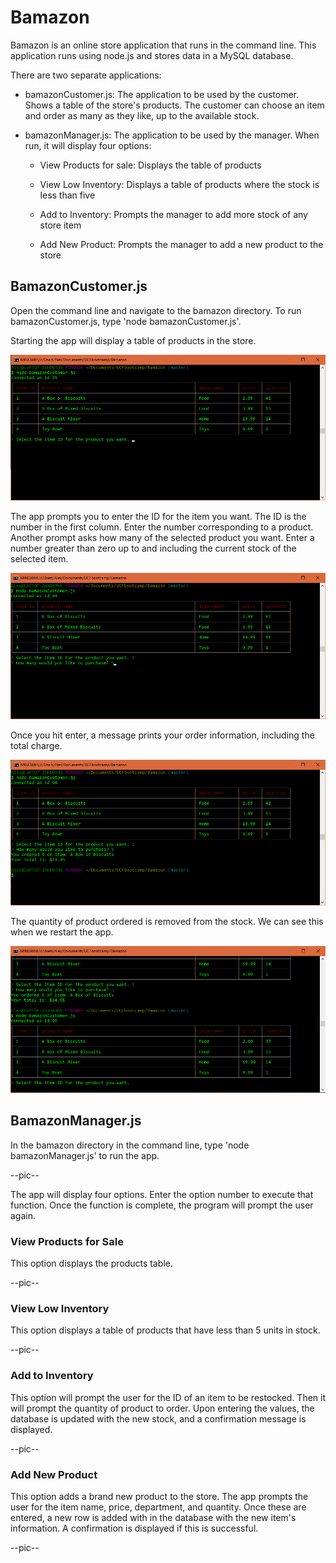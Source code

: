 # Bamazon

Bamazon is an online store application that runs in the command line. This application runs using node.js and stores data in a MySQL database.

There are two separate applications:

* bamazonCustomer.js: The application to be used by the customer. Shows a table of the store's products. The customer can choose an item and order as many as they like, up to the available stock.

* bamazonManager.js: The application to be used by the manager. When run, it will display four options:

	* View Products for sale: Displays the table of products

	* View Low Inventory: Displays a table of products where the stock is less than five

	* Add to Inventory: Prompts the manager to add more stock of any store item

	* Add New Product: Prompts the manager to add a new product to the store

## BamazonCustomer.js

Open the command line and navigate to the bamazon directory. To run bamazonCustomer.js, type 'node bamazonCustomer.js'.

Starting the app will display a table of products in the store.

![Application start](/images/bamazonCustomerTable.png)

The app prompts you to enter the ID for the item you want. The ID is the number in the first column. Enter the number corresponding to a product. Another prompt asks how many of the selected product you want. Enter a number greater than zero up to and including the current stock of the selected item.

![Prompts for item # and order quantity](/images/bamazonCustomerPrompts.png)

Once you hit enter, a message prints your order information, including the total charge.

![Order is confirmed and the charge is displayed](/images/bamazonCustomerOrder.png)

The quantity of product ordered is removed from the stock. We can see this when we restart the app.

![The stock of item #1 decreased](/images/bamazonCustomerCheck.png)

## BamazonManager.js

In the bamazon directory in the command line, type 'node bamazonManager.js' to run the app.

--pic--

The app will display four options. Enter the option number to execute that function. Once the function is complete, the program will prompt the user again.

### View Products for Sale

This option displays the products table.

--pic--

### View Low Inventory

This option displays a table of products that have less than 5 units in stock.

--pic--

### Add to Inventory

This option will prompt the user for the ID of an item to be restocked. Then it will prompt the quantity of product to order. Upon entering the values, the database is updated with the new stock, and a confirmation message is displayed.

--pic--

### Add New Product

This option adds a brand new product to the store. The app prompts the user for the item name, price, department, and quantity. Once these are entered, a new row is added with in the database with the new item's information. A confirmation is displayed if this is successful.

--pic--